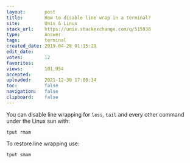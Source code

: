 ```yaml
---
layout:       post
title:        How to disable line wrap in a terminal?
site:         Unix & Linux
stack_url:    https://unix.stackexchange.com/q/515938
type:         Answer
tags:         terminal
created_date: 2019-04-28 01:15:29
edit_date:    
votes:        12
favorites:    
views:        101,954
accepted:     
uploaded:     2021-12-30 17:00:34
toc:          false
navigation:   false
clipboard:    false
---
```


You can disable line wrapping for `less`, `tail` and every other command under the Linux sun with:

``` 
tput rmam

```

To restore line wrapping use:

``` 
tput smam

```
